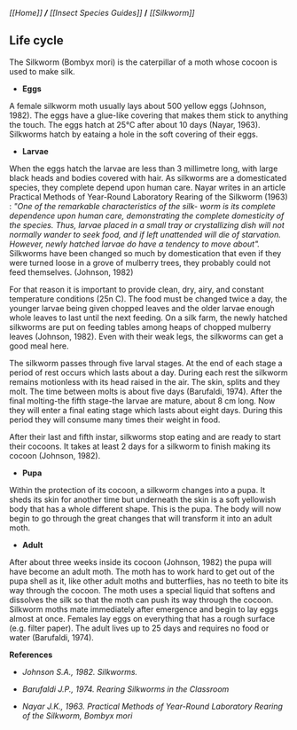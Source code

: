 _[[Home]] **/** [[Insect Species Guides]]_ **/** _[[Silkworm]]_

## **Life cycle**

The Silkworm (Bombyx mori) is the caterpillar of a moth whose cocoon is used to make silk.


* **Eggs**

A female silkworm moth usually lays about 500 yellow eggs (Johnson, 1982). The eggs have a glue-like covering that makes them stick to anything the touch. The eggs hatch at 25°C after about 10 days (Nayar, 1963).
Silkworms hatch by eataing a hole in the soft covering of their eggs.

* **Larvae**

When the eggs hatch the larvae are less than 3 millimetre long, with large black heads and bodies covered with hair. As silkworms are a domesticated species, they complete depend upon human care. Nayar writes in an article Practical Methods of Year-Round Laboratory Rearing of the Silkworm (1963) : _"One of the remarkable characteristics of the silk- worm is its complete dependence upon human care, demonstrating the complete domesticity of the species. Thus, larvae placed in a small tray or crystallizing dish will not normally wander to seek food, and if left unattended will die of starvation. However, newly hatched larvae do have a tendency to move about"._ Silkworms have been changed so much by domestication that even if they were turned loose in a grove of mulberry trees, they probably could not feed themselves. (Johnson, 1982)

For that reason it is important to provide clean, dry, airy, and constant temperature conditions (25n
 C). The food must be changed twice a day, the younger larvae being given chopped leaves and the older larvae enough whole leaves to last until the next feeding. On a silk farm, the newly hatched silkworms are put on feeding tables among heaps of chopped mulberry leaves (Johnson, 1982). Even with their weak legs, the silkworms can get a good meal here.

The silkworm passes through five larval stages. At the end of each stage a period of rest occurs which lasts about a day. During each rest the silkworm remains motionless with its head raised in the air. The skin, splits and they molt. The time between molts is about five days (Barufaldi, 1974). After the final molting-the fifth stage-the larvae are mature, about 8 cm long. Now they will enter a final eating stage which lasts about eight days. During this period they will consume many times their weight in food. 

After their last and fifth instar, silkworms stop eating and are ready to start their cocoons. It takes at least 2 days for a silkworm to finish making its cocoon (Johnson, 1982). 




* **Pupa**

Within the protection of its cocoon, a silkworm changes into a pupa. It sheds its skin for another time but underneath the skin is a soft yellowish body that has a whole different shape. This is the pupa. The body will now begin to go through the great changes that will transform it into an adult moth.

* **Adult**

After about three weeks inside its cocoon (Johnson, 1982) the pupa will have become an adult moth. The moth has to work hard to get out of the pupa shell as it, like other adult moths and butterflies, has no teeth to bite its way through the cocoon. The moth uses a special liquid that softens and dissolves the silk so that the moth can push its way through the cocoon. Silkworm moths mate immediately after emergence and begin to lay eggs almost at once. Females lay eggs on everything that has a rough surface (e.g. filter paper). The adult lives up to 25 days and requires no food or water (Barufaldi, 1974).

**References**

* _Johnson S.A., 1982. Silkworms._

* _Barufaldi J.P., 1974. Rearing Silkworms in the Classroom_

* _Nayar J.K., 1963. Practical Methods of Year-Round Laboratory Rearing of the Silkworm, Bombyx mori_

 
